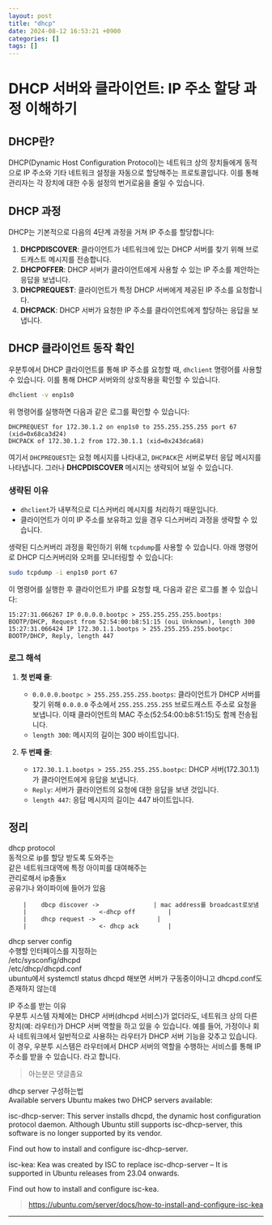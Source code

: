 ```yaml
---
layout: post
title: "dhcp"
date: 2024-08-12 16:53:21 +0900
categories: []
tags: []
---
```


# DHCP 서버와 클라이언트: IP 주소 할당 과정 이해하기

## DHCP란?

DHCP(Dynamic Host Configuration Protocol)는 네트워크 상의 장치들에게 동적으로 IP 주소와 기타 네트워크 설정을 자동으로 할당해주는 프로토콜입니다. 이를 통해 관리자는 각 장치에 대한 수동 설정의 번거로움을 줄일 수 있습니다.

## DHCP 과정

DHCP는 기본적으로 다음의 4단계 과정을 거쳐 IP 주소를 할당합니다:

1. **DHCPDISCOVER**: 클라이언트가 네트워크에 있는 DHCP 서버를 찾기 위해 브로드캐스트 메시지를 전송합니다.
2. **DHCPOFFER**: DHCP 서버가 클라이언트에게 사용할 수 있는 IP 주소를 제안하는 응답을 보냅니다.
3. **DHCPREQUEST**: 클라이언트가 특정 DHCP 서버에게 제공된 IP 주소를 요청합니다.
4. **DHCPACK**: DHCP 서버가 요청한 IP 주소를 클라이언트에게 할당하는 응답을 보냅니다.

## DHCP 클라이언트 동작 확인

우분투에서 DHCP 클라이언트를 통해 IP 주소를 요청할 때, `dhclient` 명령어를 사용할 수 있습니다. 이를 통해 DHCP 서버와의 상호작용을 확인할 수 있습니다.

```bash
dhclient -v enp1s0
```

위 명령어를 실행하면 다음과 같은 로그를 확인할 수 있습니다:

```
DHCPREQUEST for 172.30.1.2 on enp1s0 to 255.255.255.255 port 67 (xid=0x68ca3d24)
DHCPACK of 172.30.1.2 from 172.30.1.1 (xid=0x243dca68)
```

여기서 `DHCPREQUEST`는 요청 메시지를 나타내고, `DHCPACK`은 서버로부터 응답 메시지를 나타냅니다. 그러나 **DHCPDISCOVER** 메시지는 생략되어 보일 수 있습니다.

### 생략된 이유

- `dhclient`가 내부적으로 디스커버리 메시지를 처리하기 때문입니다.
- 클라이언트가 이미 IP 주소를 보유하고 있을 경우 디스커버리 과정을 생략할 수 있습니다.

생략된 디스커버리 과정을 확인하기 위해 `tcpdump`를 사용할 수 있습니다. 아래 명령어로 DHCP 디스커버리와 오퍼를 모니터링할 수 있습니다:

```bash
sudo tcpdump -i enp1s0 port 67
```

이 명령어를 실행한 후 클라이언트가 IP를 요청할 때, 다음과 같은 로그를 볼 수 있습니다:

```
15:27:31.066267 IP 0.0.0.0.bootpc > 255.255.255.255.bootps: BOOTP/DHCP, Request from 52:54:00:b8:51:15 (oui Unknown), length 300
15:27:31.066424 IP 172.30.1.1.bootps > 255.255.255.255.bootpc: BOOTP/DHCP, Reply, length 447
```

### 로그 해석

1. **첫 번째 줄**:

   - `0.0.0.0.bootpc > 255.255.255.255.bootps`: 클라이언트가 DHCP 서버를 찾기 위해 `0.0.0.0` 주소에서 `255.255.255.255` 브로드캐스트 주소로 요청을 보냅니다. 이때 클라이언트의 MAC 주소(52:54:00:b8:51:15)도 함께 전송됩니다.
   - `length 300`: 메시지의 길이는 300 바이트입니다.

2. **두 번째 줄**:
   - `172.30.1.1.bootps > 255.255.255.255.bootpc`: DHCP 서버(172.30.1.1)가 클라이언트에게 응답을 보냅니다.
   - `Reply`: 서버가 클라이언트의 요청에 대한 응답을 보낸 것입니다.
   - `length 447`: 응답 메시지의 길이는 447 바이트입니다.

## 정리

dhcp protocol  
동적으로 ip를 할당 받도록 도와주는  
같은 네트워크대역에 특정 아이피를 대여해주는  
관리로해서 ip충돌x  
공유기나 와이파이에 들어가 있음

```
    |    dbcp discover ->               | mac address를 broadcast로보냄
    |                    <-dhcp off         |
    |    dhcp request ->                 |
    |                    <- dhcp ack        |

```

dhcp server config  
수행할 인터페이스를 지정하는  
/etc/sysconfig/dhcpd  
/etc/dhcp/dhcpd.conf  
ubuntu에서 systemctl status dhcpd 해보면 서버가 구동중이아니고 dhcpd.conf도 존재하지 않는데

IP 주소를 받는 이유  
우분투 시스템 자체에는 DHCP 서버(dhcpd 서비스)가 없더라도, 네트워크 상의 다른 장치(예: 라우터)가 DHCP 서버 역할을 하고 있을 수 있습니다.
예를 들어, 가정이나 회사 네트워크에서 일반적으로 사용하는 라우터가 DHCP 서버 기능을 갖추고 있습니다. 이 경우, 우분투 시스템은 라우터에서 DHCP 서버의 역할을 수행하는 서비스를 통해 IP 주소를 받을 수 있습니다.
라고 합니다.

> 아는분은 댓글좀요

dhcp server 구성하는법  
Available servers
Ubuntu makes two DHCP servers available:

isc-dhcp-server:
This server installs dhcpd, the dynamic host configuration protocol daemon. Although Ubuntu still supports isc-dhcp-server, this software is no longer supported by its vendor.

Find out how to install and configure isc-dhcp-server.

isc-kea:
Kea was created by ISC to replace isc-dhcp-server – It is supported in Ubuntu releases from 23.04 onwards.

Find out how to install and configure isc-kea.

> https://ubuntu.com/server/docs/how-to-install-and-configure-isc-kea

---
